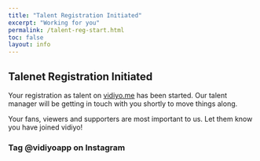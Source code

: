 ```yaml
---
title: "Talent Registration Initiated"
excerpt: "Working for you"
permalink: /talent-reg-start.html
toc: false
layout: info
---
```


## Talenet Registration Initiated
Your registration as talent on [vidiyo.me](https://vidiyo.me) has been started. Our talent manager will be getting in touch with you shortly to move things along.

Your fans, viewers and supporters are most important to us. Let them know you have joined vidiyo!

### Tag @vidiyoapp on Instagram 